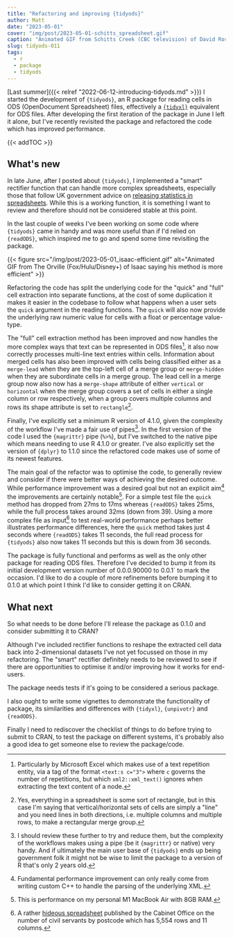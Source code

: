 ```yaml
---
title: "Refactoring and improving {tidyods}"
author: Matt
date: "2023-05-01"
cover: "img/post/2023-05-01-schitts_spreadsheet.gif"
caption: "Animated GIF from Schitts Creek (CBC television) of David Rose asking if something is a spreadsheet"
slug: tidyods-011
tags:
  - r
  - package
  - tidyods
---
```


[Last summer]({{< relref "2022-06-12-introducing-tidyods.md" >}}) I started
the development of `{tidyods}`, an R package for reading cells in ODS
(OpenDocument Spreadsheet) files, effectively a
[`{tidyxl}`](https://nacnudus.github.io/tidyxl/) equivalent for ODS files.
After developing the first iteration of the package in June I left it alone,
but I've recently revisited the package and refactored the code which has
improved performance.

<!--more-->

{{< addTOC >}}

## What's new

In late June, after I posted about `{tidyods}`, I implemented a "smart"
rectifier function that can handle more complex spreadsheets, especially those
that follow UK government advice on
[releasing statistics in spreadsheets](https://analysisfunction.civilservice.gov.uk/policy-store/releasing-statistics-in-spreadsheets/).
While this is a working function, it is something I want to review and
therefore should not be considered stable at this point.

In the last couple of weeks I've been working on some code where `{tidyods}`
came in handy and was more useful than if I'd relied on `{readODS}`, which
inspired me to go and spend some time revisiting the package.

{{< figure src="/img/post/2023-05-01_isaac-efficient.gif" alt="Animated GIF from The Orville (Fox/Hulu/Disney+) of Isaac saying his method is more efficient" >}}

Refactoring the code has split the underlying code for the "quick" and "full"
cell extraction into separate functions, at the cost of some duplication it
makes it easier in the codebase to follow what happens when a user sets the
`quick` argument in the reading functions. The `quick` will also now provide
the underlying raw numeric value for cells with a float or percentage
value-type.

The "full" cell extraction method has been improved and now handles the more
complex ways that text can be represented in ODS files[^1], it also now
correctly processes multi-line text entries within cells. Information about
merged cells has also been improved with cells being classified either as a
`merge-lead` when they are the top-left cell of a merge group or
`merge-hidden` when they are subordinate cells in a merge group. The lead
cell in a merge group now also now has a `merge-shape` attribute of either
`vertical` or `horizontal` when the merge group covers a set of cells in either
a single column or row respectively, when a group covers multiple columns and
rows its shape attribute is set to `rectangle`[^2].

Finally, I've explicitly set a minimum R version of 4.1.0, given the complexity
of the workflow I've made a fair use of pipes[^3]. In the first version of the
code I used the `{magrittr}` pipe (`%>%`), but I've switched to the native
pipe which means needing to use R 4.1.0 or greater. I've also explicitly set
the version of `{dplyr}` to 1.1.0 since the refactored code makes use of some
of its newest features.

The main goal of the refactor was to optimise the code, to generally review and
consider if there were better ways of achieving the desired outcome. While
performance improvement was a desired goal but not an explicit aim[^4] the
improvements are certainly notable[^5]. For a simple test file the `quick`
method has dropped from 27ms to 17ms whereas `{readODS}` takes 25ms, while the
full process takes around 32ms (down from 39). Using a more complex file as
input[^6] to test real-world performance perhaps better illustrates performance
differences, here the `quick` method takes just 4 seconds where `{readODS}`
takes 11 seconds, the full read process for `{tidyods}` also now takes 11
seconds but this is down from 36 seconds.

The package is fully functional and performs as well as the only other package
for reading ODS files. Therefore I've decided to bump it from its initial
development version number of 0.0.0.90000 to 0.0.1` to mark the occasion. I'd
like to do a couple of more refinements before bumping it to 0.1.0 at which
point I think I'd like to consider getting it on CRAN.

## What next

So what needs to be done before I'll release the package as 0.1.0 and consider
submitting it to CRAN?

Although I've included rectifier functions to reshape the extracted cell data
back into 2-dimensional datasets I've not yet focussed on those in my
refactoring. The "smart" rectifier definitely needs to be reviewed to see
if there are opportunities to optimise it and/or improving how it works for
end-users.

The package needs tests if it's going to be considered a serious package.

I also ought to write some vignettes to demonstrate the functionality of
package, its similarities and differences with `{tidyxl}`, `{unpivotr}` and
`{readODS}`.

Finally I need to rediscover the checklist of things to do before trying to
submit to CRAN, to test the package on different systems, it's probably also
a good idea to get someone else to review the package/code.

[^1]: Particularly by Microsoft Excel[^7] which makes use of a text repetition
entity, via a tag of the format `<text:s c="3">` where `c` governs the number
of repetitions, but which `xml2::xml_text()` ignores when extracting the text
content of a node.

[^2]: Yes, everything in a spreadsheet is some sort of rectangle, but in this
case I'm saying that vertical/horizontal sets of cells are simply a "line" and
you need lines in both directions, i.e. multiple columns and multiple rows,
to make a rectangular merge group.

[^3]: I should review these further to try and reduce them, but the complexity
of the workflows makes using a pipe (be it `{magrittr}` or native) very handy.
And if ultimately the main user base of `{tidyods}` ends up being government folk
it might not be wise to limit the package to a version of R that's only 2 years
old.

[^4]: Fundamental performance improvement can only really come from writing
custom C++ to handle the parsing of the underlying XML.

[^5]: This is performance on my personal M1 MacBook Air with 8GB RAM.

[^6]: A rather [hideous spreadsheet](https://www.gov.uk/government/statistics/number-of-civil-servants-by-postcode-department-responsibility-level-and-leaving-cause-2021)
published by the Cabinet Office on the number of civil servants by postcode
which has 5,554 rows and 11 columns.

[^7]: Speaking of text in Microsoft Excel...
{{< figure src="/img/post/2023-05-01_kelly-excel.gif" >}}
